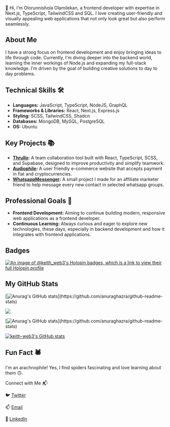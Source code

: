 👋 Hi, I'm Olorunnishola Olamilekan, a frontend developer with expertise in Next.js, TypeScript, TailwindCSS and SQL. I love creating user-friendly and visually appealing web applications that not only look great but also perform seamlessly.

## About Me
I have a strong focus on frontend development and enjoy bringing ideas to life through code. Currently, I'm diving deeper into the backend world, learning the inner workings of Node.js and expanding my full-stack knowledge. I'm driven by the goal of building creative solutions to day to day problems.

## Technical Skills 🛠️
- **Languages:** JavaScript, TypeScript, NodeJS, GraphQL
- **Frameworks & Libraries:** React, Next.js, Express.js
- **Styling:** SCSS, TailwindCSS, Shadcn
- **Databases:** MongoDB, MySQL, PostgreSQL
- **OS:** Ubuntu
  
## Key Projects 📚
- **[Thrullo](https://github.com/Keith-Web3/Trullo):** A team collaboration tool built with React, TypeScript, SCSS, and Supabase, designed to improve productivity and simplify teamwork.
- **[Audiophile](https://github.com/Keith-Web3/audiophile-e-commerce):** A user friendly e-commerce website that accepts payment in fiat and cryptocurrencies.
- **[WhatsappMessenger](https://github.com/Keith-Web3/WhatsappGroupMessager):** A small project I made for an affiliate marketer friend to help message every new contact in selected whatsapp groups.

## Professional Goals 🚀
- **Frontend Development:** Aiming to continue building modern, responsive web applications as a frontend developer.
- **Continuous Learning:** Always curious and eager to explore new technologies, these days, especially in backend development and how it integrates with frontend applications.

## Badges
[![An image of @keith_web3's Holopin badges, which is a link to view their full Holopin profile](https://holopin.me/keith_web3)](https://holopin.io/@keith_web3)

## My GitHub Stats

[![Anurag's GitHub stats](https://github-readme-stats.vercel.app/api?username=keith-web3&show_icons=true&hide=&count_private=true&title_color=0891b2&text_color=ffffff&icon_color=0891b2&bg_color=1c1917&hide_border=true&show_icons=true")](https://github.com/anuraghazra/github-readme-stats)

<a href="http://www.github.com/keith-web3"><img src="https://github-readme-streak-stats.herokuapp.com/?user=keith-web3&stroke=ffffff&background=1c1917&ring=0891b2&fire=0891b2&currStreakNum=ffffff&currStreakLabel=0891b2&sideNums=ffffff&sideLabels=ffffff&dates=ffffff&hide_border=true" /></a>

[![Anurag's GitHub stats](https://github-readme-stats.vercel.app/api/top-langs/?username=keith-web3&show_icons=true&hide=&count_private=true&title_color=0891b2&text_color=ffffff&icon_color=0891b2&bg_color=1c1917&hide_border=true&show_icons=true")](https://github.com/anuraghazra/github-readme-stats)

<a
href="http://www.github.com/keith-web3">
<img src="https://github-readme-activity-graph.vercel.app/graph?username=keith-web3&bg_color=1c1917&color=ffffff&line=0891b2&point=ffffff&area_color=1c1917&area=true&hide_border=true&custom_title=GitHub%20Commits%20Graph" alt="keith-web3's GitHub stats" /></a>

## Fun Fact 🕷️
I'm an arachnophile! Yes, I find spiders fascinating and love learning about them 🙃.

Connect with Me 📬

🐦 [Twitter](https://x.com/Keith_Web3) 

📫 [Email](mailto:olorunnisholaolamilekan@gmail.com) 

🔗 [LinkedIn](https://www.linkedin.com/in/olorunnisholaolamilekan/)
